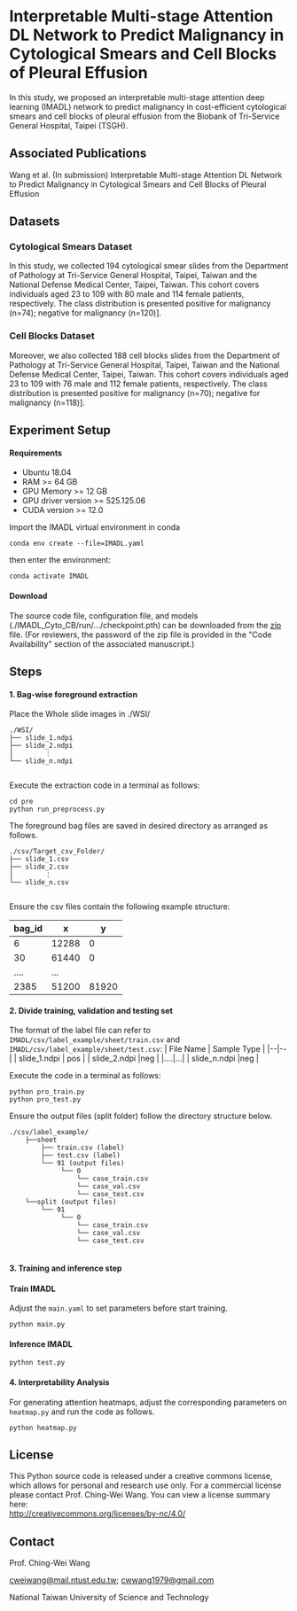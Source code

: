 # Interpretable Multi-stage Attention DL Network to Predict Malignancy in Cytological Smears and Cell Blocks of Pleural Effusion
In this study, we proposed an interpretable multi-stage attention deep learning (IMADL) network to predict malignancy in cost-efficient cytological smears and cell blocks of pleural effusion from the Biobank of Tri-Service General Hospital, Taipei (TSGH). 


## Associated Publications
Wang et al. (In submission) Interpretable Multi-stage Attention DL Network to Predict Malignancy in Cytological Smears and Cell Blocks of Pleural Effusion

## Datasets

### Cytological Smears Dataset
In this study, we collected 194 cytological smear slides from the Department of Pathology at Tri-Service General Hospital, Taipei, Taiwan and the National Defense Medical Center, Taipei, Taiwan. This cohort covers individuals aged 23 to 109 with 80 male and 114 female patients, respectively. The class distribution is presented  positive for malignancy (n=74); negative for malignancy (n=120)]. 

### Cell Blocks Dataset
Moreover, we also collected 188 cell blocks slides from the Department of Pathology at Tri-Service General Hospital, Taipei, Taiwan and the National Defense Medical Center, Taipei, Taiwan. This cohort covers individuals aged 23 to 109 with 76 male and 112 female patients, respectively. The class distribution is presented  positive for malignancy (n=70); negative for malignancy (n=118)].

## Experiment Setup

#### Requirements
- Ubuntu 18.04
- RAM >= 64 GB
- GPU Memory >= 12 GB
- GPU driver version >= 525.125.06
- CUDA version >= 12.0

Import the IMADL virtual environment in conda
```
conda env create --file=IMADL.yaml
```
then enter the environment:
```
conda activate IMADL
```

#### Download
The source code file, configuration file, and models (./IMADL_Cyto_CB/run/.../checkpoint.pth) can be downloaded from the [zip](https://drive.google.com/file/d/1C_SDPP1oDaiAmmzJsJ30eYIOPt7vmcMe/view?usp=drive_link) file. (For reviewers, the password of the zip file is provided in the "Code Availability" section of the associated manuscript.)

## Steps

#### 1. Bag-wise foreground extraction

Place the Whole slide images in ./WSI/
```
./WSI/
├── slide_1.ndpi
├── slide_2.ndpi
│        ⋮
└── slide_n.ndpi
  
```

Execute the extraction code in a terminal as follows:
```
cd pre
python run_preprocess.py
```

The foreground bag files are saved in desired directory as arranged as follows.
```
./csv/Target_csv_Folder/
├── slide_1.csv
├── slide_2.csv
│        ⋮
└── slide_n.csv
  
```
Ensure the csv files contain the following example structure:

| bag_id | x | y |
|--|--|--|
| 6 | 12288 |0 |
| 30 |61440 |0 |
|....|...|
| 2385 |51200 |81920 |
  
#### 2. Divide training, validation and testing set

The format of the label file can refer to `IMADL/csv/label_example/sheet/train.csv` and `IMADL/csv/label_example/sheet/test.csv`:
| File Name | Sample Type |
|--|--|
| slide_1.ndpi | pos |
| slide_2.ndpi |neg  |
|....|...|
| slide_n.ndpi |neg |

Execute the code in a terminal as follows:
```
python pro_train.py
python pro_test.py
```

Ensure the output files (split folder) follow the directory structure below.

```
./csv/label_example/
    ├──sheet
        ├── train.csv (label)
        ├── test.csv (label)
        └── 91 (output files)
             └── 0
                 └── case_train.csv
                 └── case_val.csv
                 └── case_test.csv
    └──split (output files)
        └── 91
             └── 0
                 └── case_train.csv
                 └── case_val.csv
                 └── case_test.csv
    
```


#### 3. Training and inference step

#### Train IMADL
Adjust the `main.yaml` to set parameters before start training.
```
python main.py
```


#### Inference IMADL
```
python test.py
```



#### 4. Interpretability Analysis
For generating attention heatmaps, adjust the corresponding parameters on `heatmap.py` and run the code as follows.
```
python heatmap.py
```


## License
This Python source code is released under a creative commons license, which allows for personal and research use only. For a commercial license please contact Prof. Ching-Wei Wang. You can view a license summary here:  
http://creativecommons.org/licenses/by-nc/4.0/


## Contact
Prof. Ching-Wei Wang  
  
cweiwang@mail.ntust.edu.tw; cwwang1979@gmail.com  
  
National Taiwan University of Science and Technology

